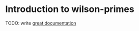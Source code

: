 # Introduction to wilson-primes

TODO: write [great documentation](http://jacobian.org/writing/what-to-write/)
